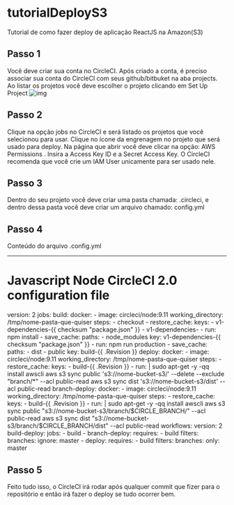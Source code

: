 # tutorialDeployS3
Tutorial de como fazer deploy de aplicação ReactJS na Amazon(S3)

## Passo 1
Você deve  criar sua conta no CircleCI. Após criado a conta, é preciso associar sua conta do CircleCI com seus github/bitbuket na aba projects. Ao listar os projetos você deve escolher o projeto clicando em Set Up Project 
![img](https://cdn-images-1.medium.com/max/800/1*rpHcpF4I7W0mDu1H0WvgUg.png)

## Passo 2
Clique na opção jobs no CircleCI e será listado os projetos que você selecionou para usar. Clique no ícone da engrenagem no projeto que será usado para deploy. Na página que abrir você deve clicar na opção: AWS Permissions . Insira a Access Key ID e a Secret Access Key. O CircleCI recomenda que você crie um IAM User unicamente para ser usado nele. 

## Passo 3
Dentro do seu projeto você deve criar uma pasta chamada: .circleci, e dentro dessa pasta você deve criar um arquivo chamado: config.yml

## Passo 4
Conteúdo do arquivo .config.yml

---
# Javascript Node CircleCI 2.0 configuration file
version: 2
jobs:
  build:
    docker:
      - image: circleci/node:9.11
    working_directory: /tmp/nome-pasta-que-quiser
    steps:
      - checkout
      - restore_cache:
          keys:
          - v1-dependencies-{{ checksum "package.json" }}
          - v1-dependencies-
      - run: npm install
      - save_cache:
          paths:
            - node_modules
          key: v1-dependencies-{{ checksum "package.json" }}
      - run: npm run production
      - save_cache:
          paths:
            - dist
            - public
          key: build-{{ .Revision }}
  deploy:
    docker:
      - image: circleci/node:9.11
    working_directory: /tmp/nome-pasta-que-quiser
    steps:
      - restore_cache:
          keys:
          - build-{{ .Revision }}
      - run: |
             sudo apt-get -y -qq install awscli
             aws s3 sync public 's3://nome-bucket-s3/' --delete --exclude "branch/*" --acl public-read
             aws s3 sync dist 's3://nome-bucket-s3/dist' --acl public-read
  branch-deploy:
    docker:
      - image: circleci/node:9.11
    working_directory: /tmp/nome-pasta-que-quiser
    steps:
      - restore_cache:
          keys:
          - build-{{ .Revision }}
      - run: |
             sudo apt-get -y -qq install awscli
             aws s3 sync public "s3://nome-bucket-s3/branch/$CIRCLE_BRANCH/" --acl public-read
             aws s3 sync dist "s3://nome-bucket-s3/branch/$CIRCLE_BRANCH/dist" --acl public-read
workflows:
  version: 2
  build-deploy:
    jobs:
      - build
      - branch-deploy:
          requires:
            - build
          filters:
            branches:
              ignore: master
      - deploy:
          requires:
            - build
          filters:
            branches:
              only: master

   
## Passo 5
Feito tudo isso, o CircleCI irá rodar após qualquer commit que fizer para o repositório e então irá fazer o deploy se tudo ocorrer bem. 
